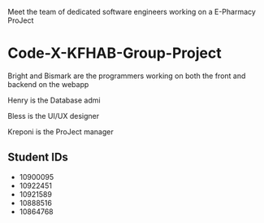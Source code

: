 Meet the team of dedicated software engineers working on a E-Pharmacy ProJect 

# Code-X-KFHAB-Group-Project

Bright and Bismark are the programmers working on both the front and backend on the webapp

Henry is the Database admi

Bless is the UI/UX designer

Kreponi is the ProJect manager

## Student IDs
- 10900095
- 10922451
- 10921589
- 10888516
- 10864768
